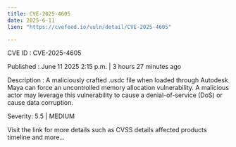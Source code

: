 ```yaml
---
title: CVE-2025-4605
date: 2025-6-11
lien: "https://cvefeed.io/vuln/detail/CVE-2025-4605"

---
```


CVE ID : CVE-2025-4605

Published :  June 11
2025
2:15 p.m. | 3 hours
27 minutes ago

Description : A maliciously crafted .usdc file
when loaded through Autodesk Maya
can force an uncontrolled memory allocation vulnerability. A malicious actor may leverage this vulnerability to cause a denial-of-service (DoS)
or cause data corruption.

Severity: 5.5 | MEDIUM

Visit the link for more details
such as CVSS details
affected products
timeline
and more...
